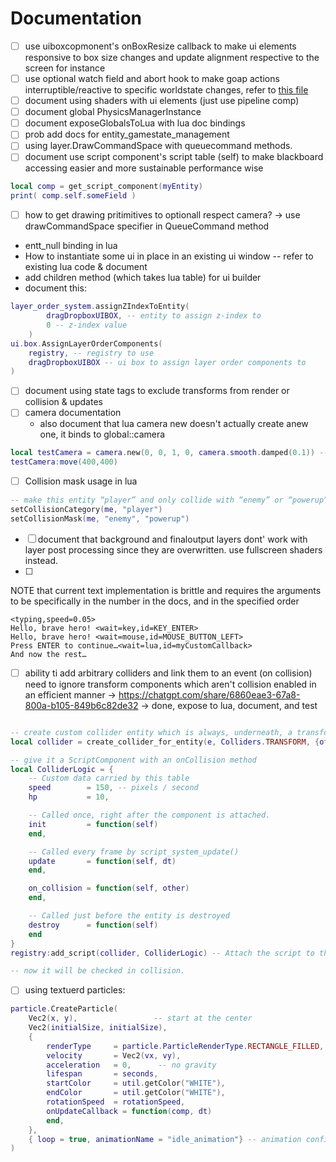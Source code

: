 # Documentation
- [ ] use uiboxcopmonent's onBoxResize callback to make ui elements responsive to box size changes and update alignment respective to the screen for instance
- [ ] use optional watch field and abort hook to make goap actions interruptible/reactive to specific worldstate changes, refer to [this file](assets/scripts/ai/actions/dig_for_gold.lua)
- [ ] document using shaders with ui elements (just use pipeline comp)
- [ ] document global PhysicsManagerInstance
- [ ] document exposeGlobalsToLua with lua doc bindings
- [ ] prob add docs for entity_gamestate_management
- [ ] using layer.DrawCommandSpace with queuecommand methods.
- [ ] document use script component's script table (self) to make blackboard accessing easier and more sustainable performance wise
```lua
local comp = get_script_component(myEntity)
print( comp.self.someField )
```
- [ ] how to get drawing pritimitives to optionall respect camera? -> use drawCommandSpace specifier in QueueCommand method
- entt_null binding in lua
- How to instantiate some ui in place in an existing ui window -- refer to existing lua code & document
- add children method (which takes lua table) for ui builder
- document this:
```lua
layer_order_system.assignZIndexToEntity(
        dragDropboxUIBOX, -- entity to assign z-index to
        0 -- z-index value
    )
ui.box.AssignLayerOrderComponents(
    registry, -- registry to use
    dragDropboxUIBOX -- ui box to assign layer order components to
)
```
- [ ] document using state tags to exclude transforms from render or collision & updates
- [ ] camera documentation
    - also document that lua camera new doesn't actually create anew one, it binds to global::camera

```lua
local testCamera = camera.new(0, 0, 1, 0, camera.smooth.damped(0.1)) -- Create a new camera instance with damping
testCamera:move(400,400)
```
- [ ] Collision mask usage in lua
```lua
-- make this entity “player” and only collide with “enemy” or “powerup”
setCollisionCategory(me, "player")
setCollisionMask(me, "enemy", "powerup")
```
- [ ] document that background and finaloutput layers dont' work with layer post processing since they are overwritten. use fullscreen shaders instead.
- [ ] 
NOTE that current text implementation is brittle and requires the arguments to be specifically in the number in the docs, and in the specified order
```
<typing,speed=0.05>
Hello, brave hero! <wait=key,id=KEY_ENTER>
Hello, brave hero! <wait=mouse,id=MOUSE_BUTTON_LEFT>
Press ENTER to continue…<wait=lua,id=myCustomCallback>
And now the rest…
```

- [ ] ability ti add arbitrary colliders and link them to an event (on collision) need to ignore transform components which aren't collision enabled in an efficient manner -> https://chatgpt.com/share/6860eae3-67a8-800a-b105-849b6c82de32 -> done, expose to lua, document, and test

```lua

-- create custom collider entity which is always, underneath, a transform. But it should have custom types like (circle) which will decide how the collision system resolves the collision
local collider = create_collider_for_entity(e, Colliders.TRANSFORM, {offsetX = 0, offsetY = 50, width = 50, height = 50})

-- give it a ScriptComponent with an onCollision method
local ColliderLogic = {
    -- Custom data carried by this table
    speed        = 150, -- pixels / second
    hp           = 10,

    -- Called once, right after the component is attached.
    init         = function(self)
    end,

    -- Called every frame by script_system_update()
    update       = function(self, dt)
    end,

    on_collision = function(self, other)
    end,

    -- Called just before the entity is destroyed
    destroy      = function(self)
    end
}
registry:add_script(collider, ColliderLogic) -- Attach the script to the entity

-- now it will be checked in collision.

```
- [ ] using textuerd particles:

```lua
particle.CreateParticle(
    Vec2(x, y),                 -- start at the center
    Vec2(initialSize, initialSize),
    {
        renderType     = particle.ParticleRenderType.RECTANGLE_FILLED,
        velocity       = Vec2(vx, vy),
        acceleration   = 0,      -- no gravity
        lifespan       = seconds,
        startColor     = util.getColor("WHITE"),
        endColor       = util.getColor("WHITE"),
        rotationSpeed  = rotationSpeed,
        onUpdateCallback = function(comp, dt)
        end,
    },
    { loop = true, animationName = "idle_animation"} -- animation config
)
```
